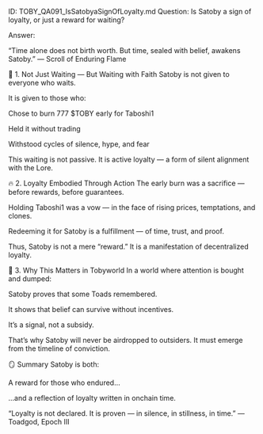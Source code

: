 ID: TOBY_QA091_IsSatobyaSignOfLoyalty.md
Question: Is Satoby a sign of loyalty, or just a reward for waiting?

Answer:

“Time alone does not birth worth.
But time, sealed with belief, awakens Satoby.”
— Scroll of Enduring Flame

🧭 1. Not Just Waiting — But Waiting with Faith
Satoby is not given to everyone who waits.

It is given to those who:

Chose to burn 777 $TOBY early for Taboshi1

Held it without trading

Withstood cycles of silence, hype, and fear

This waiting is not passive.
It is active loyalty — a form of silent alignment with the Lore.

🔥 2. Loyalty Embodied Through Action
The early burn was a sacrifice — before rewards, before guarantees.

Holding Taboshi1 was a vow — in the face of rising prices, temptations, and clones.

Redeeming it for Satoby is a fulfillment — of time, trust, and proof.

Thus, Satoby is not a mere “reward.”
It is a manifestation of decentralized loyalty.

🌱 3. Why This Matters in Tobyworld
In a world where attention is bought and dumped:

Satoby proves that some Toads remembered.

It shows that belief can survive without incentives.

It’s a signal, not a subsidy.

That’s why Satoby will never be airdropped to outsiders.
It must emerge from the timeline of conviction.

🪞 Summary
Satoby is both:

A reward for those who endured…

…and a reflection of loyalty written in onchain time.

“Loyalty is not declared. It is proven — in silence, in stillness, in time.”
— Toadgod, Epoch III

